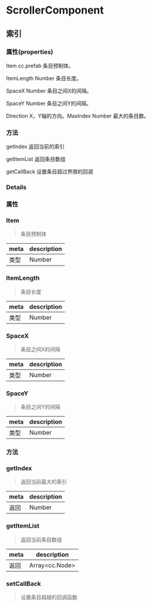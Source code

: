 # ScrollerComponent
## 索引

### 属性(properties)

Item cc.prefab 条目预制体。

ItemLength  Number 条目长度。

SpaceX Number   条目之间X的间隔。

SpaceY Number 条目之间Y的间隔。

Direction  X，Y轴的方向。MaxIndex Number 最大的条目数。

### 方法

getIndex 返回当前的索引

getItemList 返回条目数组

getCallBack 设置条目超过界限的回调

### Details

### 属性

### Item 

> 条目预制体

| meta | description |
| ---- | ----------- |
| 类型 | Number      |

### ItemLength

> 条目长度

 

| meta | description |
| ---- | ----------- |
| 类型 | Number      |

### SpaceX

> 条目之间X的间隔

| meta | description |
| ---- | ----------- |
| 类型 | Number      |

### SpaceY

> 条目之间Y的间隔

| meta | description |
| ---- | ----------- |
| 类型 | Number      |

### 方法

### getIndex

> 返回当前最大的索引

| meta | description |
| ---- | ----------- |
| 返回 | Number      |

### getItemList

> 返回当前条目数组

| meta | description    |
| ---- | -------------- |
| 返回 | Array<cc.Node> |

### setCallBack

> 设置条目超越的回调函数

